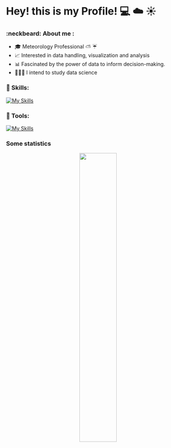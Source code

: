 # Hey! this is my Profile! 💻 ☁️ ☀️

### :neckbeard: About me :

- 🎓 Meteorology Professional ⛅ ☔
- 📈 Interested in data handling, visualization and analysis 
- 📊 Fascinated by the power of data to inform decision-making.
- 👨🏽‍💻 I intend to study data science

### 🚀 Skills:
[![My Skills](https://skillicons.dev/icons?i=python,r,linux,mysql)](https://skillicons.dev)

### 🔧 Tools:
[![My Skills](https://skillicons.dev/icons?i=debian,bash,vscode,neovim,git,github,docker)](https://skillicons.dev)

### Some statistics
<div align="center">
  <img src="https://github-readme-stats.vercel.app/api/top-langs/?username=jNrER&theme=tokyonight&layout=compact" width="45%" />
</div>
